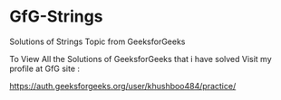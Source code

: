 # GfG-Strings
Solutions of Strings Topic from GeeksforGeeks


To View All the Solutions of GeeksforGeeks that i have solved 
Visit my profile at GfG site :

https://auth.geeksforgeeks.org/user/khushboo484/practice/
